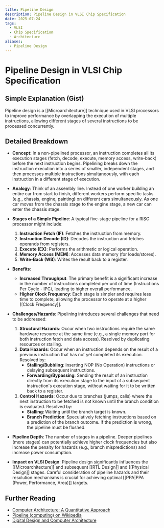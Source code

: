 ```yaml
---
title: Pipeline Design
description: Pipeline Design in VLSI Chip Specification
date: 2025-07-24
tags:
  - VLSI
  - Chip Specification
  - Architecture
aliases:
  - Pipeline Design
---
```


# Pipeline Design in VLSI Chip Specification

## Simple Explanation (Gist)
Pipeline design is a [[Microarchitecture]] technique used in VLSI processors to improve performance by overlapping the execution of multiple instructions, allowing different stages of several instructions to be processed concurrently.

## Detailed Breakdown

*   **Concept**: In a non-pipelined processor, an instruction completes all its execution stages (fetch, decode, execute, memory access, write-back) before the next instruction begins. Pipelining breaks down the instruction execution into a series of smaller, independent stages, and then processes multiple instructions simultaneously, with each instruction in a different stage of execution.

*   **Analogy**: Think of an assembly line. Instead of one worker building an entire car from start to finish, different workers perform specific tasks (e.g., chassis, engine, painting) on different cars simultaneously. As one car moves from the chassis stage to the engine stage, a new car can enter the chassis stage.

*   **Stages of a Simple Pipeline**: A typical five-stage pipeline for a RISC processor might include:
    1.  **Instruction Fetch (IF)**: Fetches the instruction from memory.
    2.  **Instruction Decode (ID)**: Decodes the instruction and fetches operands from registers.
    3.  **Execute (EX)**: Performs the arithmetic or logical operation.
    4.  **Memory Access (MEM)**: Accesses data memory (for loads/stores).
    5.  **Write-Back (WB)**: Writes the result back to a register.

*   **Benefits**: 
    *   **Increased Throughput**: The primary benefit is a significant increase in the number of instructions completed per unit of time (Instructions Per Cycle - IPC), leading to higher overall performance.
    *   **Higher Clock Frequency**: Each stage is simpler and requires less time to complete, allowing the processor to operate at a higher [[Clock Frequency]].

*   **Challenges/Hazards**: Pipelining introduces several challenges that need to be addressed:
    1.  **Structural Hazards**: Occur when two instructions require the same hardware resource at the same time (e.g., a single memory port for both instruction fetch and data access). Resolved by duplicating resources or stalling.
    2.  **Data Hazards**: Occur when an instruction depends on the result of a previous instruction that has not yet completed its execution. Resolved by:
        *   **Stalling/Bubbling**: Inserting NOP (No Operation) instructions or delaying subsequent instructions.
        *   **Forwarding/Bypassing**: Sending the result of an instruction directly from its execution stage to the input of a subsequent instruction's execution stage, without waiting for it to be written back to a register.
    3.  **Control Hazards**: Occur due to branches (jumps, calls) where the next instruction to be fetched is not known until the branch condition is evaluated. Resolved by:
        *   **Stalling**: Waiting until the branch target is known.
        *   **Branch Prediction**: Speculatively fetching instructions based on a prediction of the branch outcome. If the prediction is wrong, the pipeline must be flushed.

*   **Pipeline Depth**: The number of stages in a pipeline. Deeper pipelines (more stages) can potentially achieve higher clock frequencies but also increase the penalty for hazards (e.g., branch mispredictions) and increase power consumption.

*   **Impact on VLSI Design**: Pipeline design significantly influences the [[Microarchitecture]] and subsequent [[RTL Design]] and [[Physical Design]] stages. Careful consideration of pipeline hazards and their resolution mechanisms is crucial for achieving optimal [[PPA|PPA (Power, Performance, Area)]] targets.

## Further Reading

*   [Computer Architecture: A Quantitative Approach](https://www.amazon.com/Computer-Architecture-Quantitative-Approach-Morgan/dp/012383872X)
*   [Pipeline (computing) on Wikipedia](https://en.wikipedia.org/wiki/Pipeline_(computing))
*   [Digital Design and Computer Architecture](https://www.amazon.com/Digital-Design-Computer-Architecture-Harris/dp/0123944244)